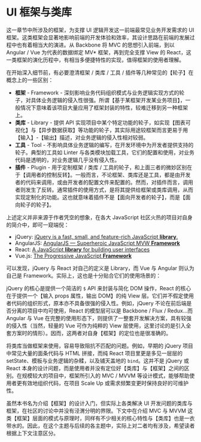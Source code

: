 # UI 框架与类库

这一章节中所涉及的框架，为支撑 UI 逻辑开发这一前端最常见业务开发需求的 UI 框架。这类框架会显著地影响前端的开发体验和效率，其设计思路在前端的发展过程中也有着相当大的演进。从 Backbone 将 MVC 的思想引入前端，到以 Angular / Vue 为代表的数据绑定 MV* 框架，再到完全支撑 View 的 React，这一类框架的演化历程中，有相当多便捷特性的实现，值得框架的使用者理解。

在开始深入细节前，有必要澄清框架 / 类库 / 工具 / 插件等几种常见的【轮子】在概念上的一些区别：

* **框架** - Framework - 深刻影响业务代码组织模式与业务逻辑实现方式的轮子，对具体业务逻辑的侵入性很强。所谓【基于某框架开发某业务项目】，一般情况下意味着该项目大量应用了框架封装的特性，较难迁移到另一种框架上。
* **类库** - Library - 提供 API 实现项目中某个特定功能的轮子，如实现【图表可视化】与【异步数据获取】等功能的轮子，其实际用途较框架而言更易于用【输入】-【输出】描述，对业务逻辑的侵入性相对较弱。
* **工具** - Tool - 不影响具体业务逻辑的编写，在开发环境中为开发者提供支持的轮子。典型的工具如 Linter 与各类模块加载工具，它们的配置和使用，对业务代码是透明的，对业务逻辑几乎没有侵入性。
* **插件** - Plugin - 用于定制框架 / 类库 / 工具的轮子，和上面三者的微妙区别在于【调用者的控制反转】。一般而言，不论框架、类库还是工具，都是由开发者的代码来调用，或由开发者的配置文件来配置的。然而，对插件而言，调用者则发生了反转。通常插件的使用方式，是将其提供给框架或类库调用，从而实现定制化的功能。这也就意味着插件不是【面向开发者的轮子】，而是【面向轮子的轮子】。

上述定义并非来源于作者凭空的想象，在各大 JavaScript 社区火热的项目对自身的简介中，即可一窥端倪：

* jQuery: [jQuery is a fast, small, and feature-rich JavaScript **library**.](https://jquery.com/)
* AngularJS: [AngularJS — Superheroic JavaScript MVW **Framework**](https://angularjs.org/)
* React: [A JavaScript **library** for building user interfaces](https://facebook.github.io/react/)
* Vue.js: [The Progressive
JavaScript **Framework**](https://vuejs.org/)

可以发现，jQuery 与 React 对自己的定义是 Library，而 Vue 与 Angular 则认为自己是 Framework。实际上，这也是十分贴合它们的使用场景的：

jQuery 的核心是提供一个简洁的 `$` API 来封装与简化 DOM 操作，React 的核心在于提供一个【输入 props 属性，输出 DOM】的纯 View 层。它们并不假定使用者代码的组织形式，原本亦不具备很强的侵入性。例如，jQuery 不论在前后端是否分离的项目中均可使用，React 的模型层可以是 Backbone / Flux / Redux…而 Angular 与 Vue 在完整的使用形态下，则提供了一整套开发解决方案，具有较强的侵入性（当然，轻量的 Vue 可作为纯粹的 View 层使用，这里讨论的是引入全套方案时的情形）。因而，这两者对自身【框架】的定位也是很准确的。

将类库当做框架来使用，容易导致阻抗不匹配的问题。例如，早期的 jQuery 项目中常见大量的面条代码与 HTML 拼接，而纯 React 项目里更是多见一层层的 setState、模板与业务逻辑的杂糅，以及铺天盖地的 `bind`。这并不是 jQuery 或 React 本身的设计问题，而是使用者并没有定位好【类库】与【框架】之间的区别。在规模较大的项目中，框架所引入的 MVC / MVVM 等设计模式，能够帮助使用者更有效地组织代码，在项目 Scale Up 或需求频繁变更时保持良好的可维护性。

虽然本书名为介绍【框架】的设计入门，但实际上各类解决 UI 开发问题的类库与框架，在社区的讨论中并没有泾渭分明的界限。下文中在介绍 MVC 与 MVVM 这类【框架】层面的模式与原理时，同样有不少相关的核心特性与【类库】也是一衣带水的。因此，在这个主题与后续的各主题中，实际上对二者均有涉及，希望读者根据上下文注意区分。

